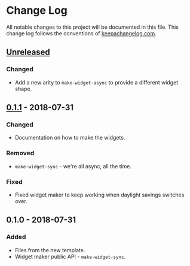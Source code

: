 # Change Log
All notable changes to this project will be documented in this file. This change log follows the conventions of [keepachangelog.com](http://keepachangelog.com/).

## [Unreleased]
### Changed
- Add a new arity to `make-widget-async` to provide a different widget shape.

## [0.1.1] - 2018-07-31
### Changed
- Documentation on how to make the widgets.

### Removed
- `make-widget-sync` - we're all async, all the time.

### Fixed
- Fixed widget maker to keep working when daylight savings switches over.

## 0.1.0 - 2018-07-31
### Added
- Files from the new template.
- Widget maker public API - `make-widget-sync`.

[Unreleased]: https://github.com/your-name/random-lottery/compare/0.1.1...HEAD
[0.1.1]: https://github.com/your-name/random-lottery/compare/0.1.0...0.1.1

